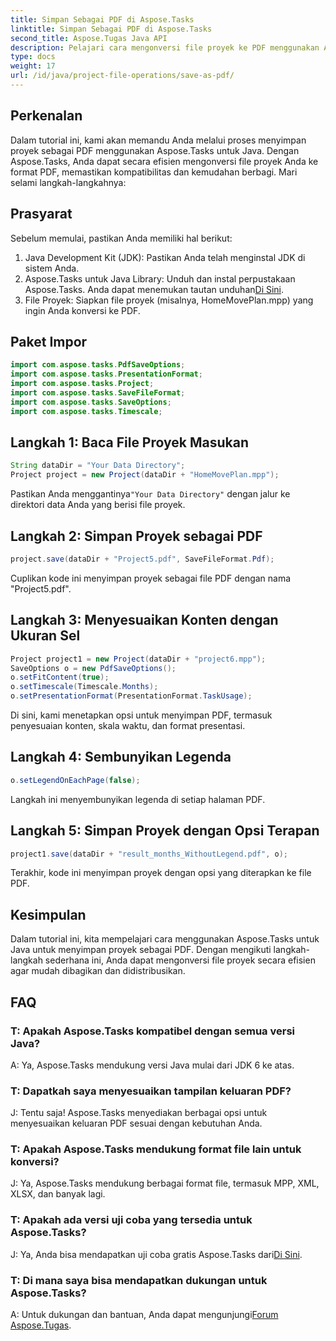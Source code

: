 ```yaml
---
title: Simpan Sebagai PDF di Aspose.Tasks
linktitle: Simpan Sebagai PDF di Aspose.Tasks
second_title: Aspose.Tugas Java API
description: Pelajari cara mengonversi file proyek ke PDF menggunakan Aspose.Tasks untuk Java. Langkah sederhana untuk konversi yang efisien.
type: docs
weight: 17
url: /id/java/project-file-operations/save-as-pdf/
---
```

## Perkenalan
Dalam tutorial ini, kami akan memandu Anda melalui proses menyimpan proyek sebagai PDF menggunakan Aspose.Tasks untuk Java. Dengan Aspose.Tasks, Anda dapat secara efisien mengonversi file proyek Anda ke format PDF, memastikan kompatibilitas dan kemudahan berbagi. Mari selami langkah-langkahnya:
## Prasyarat
Sebelum memulai, pastikan Anda memiliki hal berikut:
1. Java Development Kit (JDK): Pastikan Anda telah menginstal JDK di sistem Anda.
2.  Aspose.Tasks untuk Java Library: Unduh dan instal perpustakaan Aspose.Tasks. Anda dapat menemukan tautan unduhan[Di Sini](https://releases.aspose.com/tasks/java/).
3. File Proyek: Siapkan file proyek (misalnya, HomeMovePlan.mpp) yang ingin Anda konversi ke PDF.

## Paket Impor
```java
import com.aspose.tasks.PdfSaveOptions;
import com.aspose.tasks.PresentationFormat;
import com.aspose.tasks.Project;
import com.aspose.tasks.SaveFileFormat;
import com.aspose.tasks.SaveOptions;
import com.aspose.tasks.Timescale;
```
## Langkah 1: Baca File Proyek Masukan
```java
String dataDir = "Your Data Directory";
Project project = new Project(dataDir + "HomeMovePlan.mpp");
```
 Pastikan Anda menggantinya`"Your Data Directory"` dengan jalur ke direktori data Anda yang berisi file proyek.
## Langkah 2: Simpan Proyek sebagai PDF
```java
project.save(dataDir + "Project5.pdf", SaveFileFormat.Pdf);
```
Cuplikan kode ini menyimpan proyek sebagai file PDF dengan nama "Project5.pdf".
## Langkah 3: Menyesuaikan Konten dengan Ukuran Sel
```java
Project project1 = new Project(dataDir + "project6.mpp");
SaveOptions o = new PdfSaveOptions();
o.setFitContent(true);
o.setTimescale(Timescale.Months);
o.setPresentationFormat(PresentationFormat.TaskUsage);
```
Di sini, kami menetapkan opsi untuk menyimpan PDF, termasuk penyesuaian konten, skala waktu, dan format presentasi.
## Langkah 4: Sembunyikan Legenda
```java
o.setLegendOnEachPage(false);
```
Langkah ini menyembunyikan legenda di setiap halaman PDF.
## Langkah 5: Simpan Proyek dengan Opsi Terapan
```java
project1.save(dataDir + "result_months_WithoutLegend.pdf", o);
```
Terakhir, kode ini menyimpan proyek dengan opsi yang diterapkan ke file PDF.

## Kesimpulan
Dalam tutorial ini, kita mempelajari cara menggunakan Aspose.Tasks untuk Java untuk menyimpan proyek sebagai PDF. Dengan mengikuti langkah-langkah sederhana ini, Anda dapat mengonversi file proyek secara efisien agar mudah dibagikan dan didistribusikan.
## FAQ
### T: Apakah Aspose.Tasks kompatibel dengan semua versi Java?
A: Ya, Aspose.Tasks mendukung versi Java mulai dari JDK 6 ke atas.
### T: Dapatkah saya menyesuaikan tampilan keluaran PDF?
J: Tentu saja! Aspose.Tasks menyediakan berbagai opsi untuk menyesuaikan keluaran PDF sesuai dengan kebutuhan Anda.
### T: Apakah Aspose.Tasks mendukung format file lain untuk konversi?
J: Ya, Aspose.Tasks mendukung berbagai format file, termasuk MPP, XML, XLSX, dan banyak lagi.
### T: Apakah ada versi uji coba yang tersedia untuk Aspose.Tasks?
 J: Ya, Anda bisa mendapatkan uji coba gratis Aspose.Tasks dari[Di Sini](https://releases.aspose.com/).
### T: Di mana saya bisa mendapatkan dukungan untuk Aspose.Tasks?
 A: Untuk dukungan dan bantuan, Anda dapat mengunjungi[Forum Aspose.Tugas](https://forum.aspose.com/c/tasks/15).